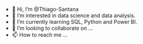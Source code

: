 - 👋 Hi, I’m @Thiago-Santana
- 👀 I’m interested in data science and data analysis.
- 🌱 I’m currently learning SQL, Python and Power BI.
- 💞️ I’m looking to collaborate on ...
- 📫 How to reach me ...

<!---
Thiago-Santana/Thiago-Santana is a ✨ special ✨ repository because its `README.md` (this file) appears on your GitHub profile.
You can click the Preview link to take a look at your changes.
--->
